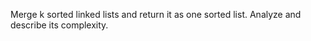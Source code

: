 
Merge k sorted linked lists and return it as one sorted list. Analyze and describe its complexity.
